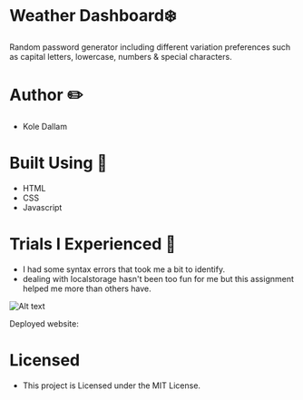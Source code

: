 # Weather Dashboard❄️
Random password generator including different variation preferences such as capital letters, lowercase, numbers &amp; special characters. 

# Author ✏️
- Kole Dallam

# Built Using 🚧
- HTML 
- CSS 
- Javascript 

# Trials I Experienced 💢
- I had some syntax errors that took me a bit to identify.
- dealing with localstorage hasn't been too fun for me but this assignment helped me more than others have.

![Alt text](https://imgur.com/Kb754DG)

Deployed website: 

# Licensed
- This project is Licensed under the MIT License.
